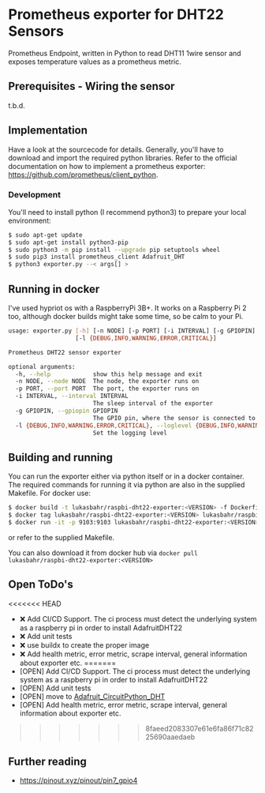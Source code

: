 # Prometheus exporter for DHT22 Sensors 

Prometheus Endpoint, written in Python to read DHT11 1wire sensor and exposes temperature values as a prometheus metric.

## Prerequisites - Wiring the sensor

t.b.d.

## Implementation

Have a look at the sourcecode for details. Generally, you'll have to download and import the required python libraries.
Refer to the official documentation on how to implement a prometheus exporter: https://github.com/prometheus/client_python.

### Development

You'll need to install python (I recommend python3) to prepare your local environment: 

```bash
$ sudo apt-get update
$ sudo apt-get install python3-pip
$ sudo python3 -m pip install --upgrade pip setuptools wheel
$ sudo pip3 install prometheus_client Adafruit_DHT
$ python3 exporter.py --< args[] >
```

## Running in docker

I've used hypriot os with a RaspberryPi 3B+. It works on a Raspberry Pi 2 too, although docker builds might take some time, so be calm to your Pi.

```bash
usage: exporter.py [-h] [-n NODE] [-p PORT] [-i INTERVAL] [-g GPIOPIN]
                   [-l {DEBUG,INFO,WARNING,ERROR,CRITICAL}]

Prometheus DHT22 sensor exporter

optional arguments:
  -h, --help            show this help message and exit
  -n NODE, --node NODE  The node, the exporter runs on
  -p PORT, --port PORT  The port, the exporter runs on
  -i INTERVAL, --interval INTERVAL
                        The sleep interval of the exporter
  -g GPIOPIN, --gpiopin GPIOPIN
                        The GPIO pin, where the sensor is connected to
  -l {DEBUG,INFO,WARNING,ERROR,CRITICAL}, --loglevel {DEBUG,INFO,WARNING,ERROR,CRITICAL}
                        Set the logging level
```

## Building and running

You can run the exporter either via python itself or in a docker container. The required commands for running it via python are 
also in the supplied Makefile. For docker use:

```bash
$ docker build -t lukasbahr/raspbi-dht22-exporter:<VERSION> -f Dockerfile .
$ docker tag lukasbahr/raspbi-dht22-exporter:<VERSION> lukasbahr/raspbi-dht22-exporter:<VERSION>
$ docker run -it -p 9103:9103 lukasbahr/raspbi-dht22-exporter:<VERSION>
```

or refer to the supplied Makefile.

You can also download it from docker hub via `docker pull lukasbahr/raspbi-dht22-exporter:<VERSION>`

## Open ToDo's

<<<<<<< HEAD
- :x: Add CI/CD Support. The ci process must detect the underlying system as a raspberry pi in order to install AdafruitDHT22
- :x: Add unit tests
- :x: use buildx to create the proper image
- :x: Add health metric, error metric, scrape interval, general information about exporter etc.
=======
- [OPEN] Add CI/CD Support. The ci process must detect the underlying system as a raspberry pi in order to install AdafruitDHT22
- [OPEN] Add unit tests
- [OPEN] move to [Adafruit_CircuitPython_DHT](https://learn.adafruit.com/dht-humidity-sensing-on-raspberry-pi-with-gdocs-logging/python-setup)
- [OPEN] Add health metric, error metric, scrape interval, general information about exporter etc.
>>>>>>> 8faeed2083307e61e6fa86f71c8225690aaedaeb

## Further reading

- https://pinout.xyz/pinout/pin7_gpio4
